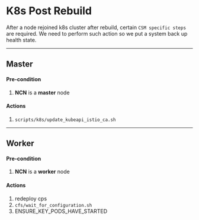 # K8s Post Rebuild

After a node rejoined k8s cluster after rebuild, certain `CSM specific steps` are required. We need to perform such action so we put a system back up health state.

---

## Master

#### Pre-condition

1. **NCN** is a **master** node

#### Actions

1. `scripts/k8s/update_kubeapi_istio_ca.sh`

---

## Worker

#### Pre-condition

1. **NCN** is a **worker** node

#### Actions
1. redeploy cps
1. `cfs/wait_for_configuration.sh`
1. ENSURE_KEY_PODS_HAVE_STARTED